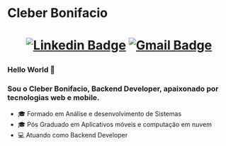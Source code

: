 # Cleber Bonifacio

<h1 align="center">

  [![Linkedin Badge](https://img.shields.io/badge/-LinkedIn-blue?style=flat-square&logo=Linkedin&logoColor=white&link=https://www.linkedin.com/in/cleberbonifacio/)](https://www.linkedin.com/in/cleberbonifacio/)
  [![Gmail Badge](https://img.shields.io/badge/-Gmail-c14438?style=flat-square&logo=Gmail&logoColor=white&link=mailto:bonifaciocleber@gmail.com)](mailto:bonifaciocleber@gmail.com)

</h1>

### Hello World 👋


### Sou o Cleber Bonifacio, Backend Developer, apaixonado por tecnologias web e mobile.

- 🎓 Formado em Análise e desenvolvimento de Sistemas
- 🎓 Pós Graduado em Aplicativos móveis e computação em nuvem
- 💻 Atuando como Backend Developer



